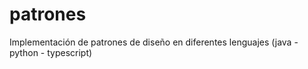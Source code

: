 # patrones
Implementación de patrones de diseño en diferentes lenguajes (java - python - typescript)
